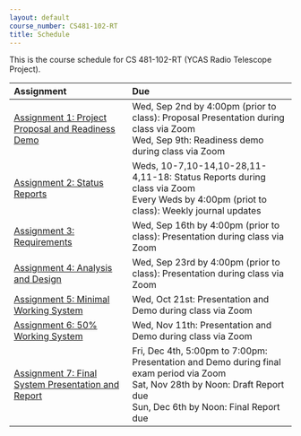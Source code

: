 ```yaml
---
layout: default
course_number: CS481-102-RT
title: Schedule
---
```


This is the course schedule for CS 481-102-RT (YCAS Radio Telescope Project).

**Assignment** | **Due**
:--------------|:---------
[Assignment 1: Project Proposal and Readiness Demo](assign/assign01.html)  | Wed, Sep 2nd by 4:00pm (prior to class): Proposal Presentation during class via Zoom<br>Wed, Sep 9th: Readiness demo during class via Zoom
[Assignment 2: Status Reports](assign/assign02.html)                       | Weds, 10-7,10-14,10-28,11-4,11-18: Status Reports during class via Zoom<br>Every Weds by 4:00pm (priot to class): Weekly journal updates
[Assignment 3: Requirements](assign/assign03.html)                         | Wed, Sep 16th by 4:00pm (prior to class): Presentation during class via Zoom
[Assignment 4: Analysis and Design](assign/assign04.html)                  | Wed, Sep 23rd by 4:00pm (prior to class): Presentation during class via Zoom
[Assignment 5: Minimal Working System](assign/assign05.html)               | Wed, Oct 21st: Presentation and Demo during class via Zoom
[Assignment 6: 50% Working System](assign/assign06.html)                   | Wed, Nov 11th: Presentation and Demo during class via Zoom
[Assignment 7: Final System Presentation and Report](assign/assign07.html) | Fri, Dec 4th, 5:00pm to 7:00pm: Presentation and Demo during final exam period via Zoom<br>Sat, Nov 28th by Noon: Draft Report due<br>Sun, Dec 6th by Noon: Final Report due